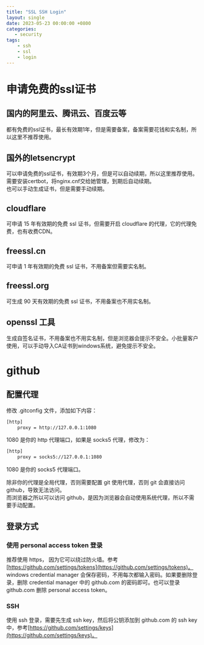 ```yaml
---
title: "SSL SSH Login"
layout: single
date: 2023-05-23 00:00:00 +0800
categories: 
   - security
tags:
    - ssh
    - ssl
    - login
---
```


# 申请免费的ssl证书
## 国内的阿里云、腾讯云、百度云等
都有免费的ssl证书，最长有效期1年，但是需要备案，备案需要花钱和实名制，所以这里不推荐使用。
## 国外的letsencrypt
可以申请免费的ssl证书，有效期3个月，但是可以自动续期，所以这里推荐使用。  
需要安装certbot，将nginx.cnf交给她管理，到期后自动续期。  
也可以手动生成证书，但是需要手动续期。
## cloudflare 
可申请 15 年有效期的免费 ssl 证书，但需要开启 cloudflare 的代理，它的代理免费，也有收费CDN。
## freessl.cn
可申请 1 年有效期的免费 ssl 证书，不用备案但需要实名制。
## freessl.org
可生成 90 天有效期的免费 ssl 证书，不用备案也不用实名制。
## openssl 工具
生成自签名证书，不用备案也不用实名制，但是浏览器会提示不安全。小批量客户使用，可以手动导入CA证书到windows系统，避免提示不安全。

# github
## 配置代理
修改 .gitconfig 文件，添加如下内容：
```bash
[http]
    proxy = http://127.0.0.1:1080
```
1080 是你的 http 代理端口，如果是 socks5 代理，修改为：
```bash
[http]
    proxy = socks5://127.0.0.1:1080
```
1080 是你的 socks5 代理端口。

除非你的代理是全局代理，否则需要配置 git 使用代理，否则 git 会直接访问 github，导致无法访问。  
而浏览器之所以可以访问 github，是因为浏览器会自动使用系统代理，所以不需要手动配置。

## 登录方式
### 使用 personal access token 登录
推荐使用 https， 因为它可以绕过防火墙。参考[https://github.com/settings/tokens](https://github.com/settings/tokens)。 
windows credential manager 会保存密码，不用每次都输入密码。如果要删除登录，删除 credential manager 中的 github.com 的密码即可。也可以登录github.com 删除 personal access token。
### SSH
使用 ssh 登录，需要先生成 ssh key，然后将公钥添加到 github.com 的 ssh key 中，参考[https://github.com/settings/keys](https://github.com/settings/keys)。


